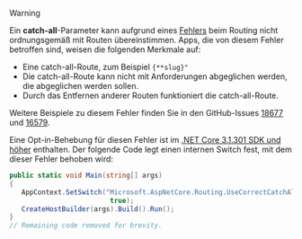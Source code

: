 > [!WARNING]
> Ein **catch-all**-Parameter kann aufgrund eines [Fehlers](https://github.com/dotnet/aspnetcore/issues/18677) beim Routing nicht ordnungsgemäß mit Routen übereinstimmen. Apps, die von diesem Fehler betroffen sind, weisen die folgenden Merkmale auf:
>
> * Eine catch-all-Route, zum Beispiel `{**slug}"`
> * Die catch-all-Route kann nicht mit Anforderungen abgeglichen werden, die abgeglichen werden sollen.
> * Durch das Entfernen anderer Routen funktioniert die catch-all-Route.
>
> Weitere Beispiele zu diesem Fehler finden Sie in den GitHub-Issues [18677](https://github.com/dotnet/aspnetcore/issues/18677) und [16579](https://github.com/dotnet/aspnetcore/issues/16579).
>
> Eine Opt-in-Behebung für diesen Fehler ist im [.NET Core 3.1.301 SDK und höher](https://dotnet.microsoft.com/download/dotnet-core/3.1) enthalten. Der folgende Code legt einen internen Switch fest, mit dem dieser Fehler behoben wird:
>
>```csharp
>public static void Main(string[] args)
>{
>    AppContext.SetSwitch("Microsoft.AspNetCore.Routing.UseCorrectCatchAllBehavior", 
>                          true);
>    CreateHostBuilder(args).Build().Run();
>}
>// Remaining code removed for brevity.
>```